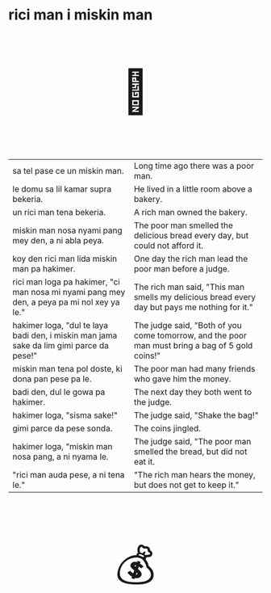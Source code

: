 # rici man i miskin man

<p style="font-size:6em;text-align:center;">🍞</p>

<table>
<tr><td>
sa tel pase ce un miskin man.
</td><td>
Long time ago there was a poor man.
</td></tr><tr><td>
le domu sa lil kamar supra bekeria.
</td><td>
He lived in a little room above a bakery.
</td></tr><tr><td>
un rici man tena bekeria.
</td><td>
A rich man owned the bakery.
</td></tr><tr><td>
miskin man nosa nyami pang mey den, a ni abla peya.
</td><td>
The poor man smelled the delicious bread every day, but could not afford it.
</td></tr><tr><td>
koy den rici man lida miskin man pa hakimer.
</td><td>
One day the rich man lead the poor man before a judge.
</td></tr><tr><td>
rici man loga pa hakimer, "ci man nosa mi nyami pang mey den, a peya pa mi nol xey ya le."
</td><td>
The rich man said, "This man smells my delicious bread every day but pays me nothing for it."
</td></tr><tr><td>
hakimer loga, "dul te laya badi den, i miskin man jama sake da lim gimi parce da pese!"
</td><td>
The judge said, "Both of you come tomorrow, and the poor man must bring a bag of 5 gold coins!"
</td></tr><tr><td>
miskin man tena pol doste, ki dona pan pese pa le.
</td><td>
The poor man had many friends who gave him the money.
</td></tr><tr><td>
badi den, dul le gowa pa hakimer.
</td><td>
The next day they both went to the judge.
</td></tr><tr><td>
hakimer loga, "sisma sake!"
</td><td>
The judge said, "Shake the bag!"
</td></tr><tr><td>
gimi parce da pese sonda.
</td><td>
The coins jingled.
</td></tr><tr><td>
hakimer loga, "miskin man nosa pang, a ni nyama le.
</td><td>
The judge said, "The poor man smelled the bread, but did not eat it.
</td></tr><tr><td>
"rici man auda pese, a ni tena le."
</td><td>
"The rich man hears the money, but does not get to keep it."
</td></tr>
</table>

<p style="font-size:6em;text-align:center;">💰</p>

